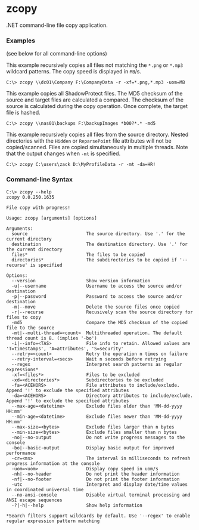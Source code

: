 # zcopy
.NET command-line file copy application.

### Examples
(see below for all command-line options)

This example recursively copies all files not matching the `*.png` or `*.mp3` wildcard patterns. The copy speed is displayed in `MB`/s.
```
C:\> zcopy \\dc01\Company F:\CompanyData -r -xf=*.png,*.mp3 -uom=MB
```

This example copies all ShadowProtect files. The MD5 checksum of the source and target files are calculated a compared. The checksum of the source is calculated during the copy operation. Once complete, the target file is hashed.
```
C:\> zcopy \\nas01\backups F:\backupImages *b00?*.* -md5
```

This example recursively copies all files from the source directory. Nested directories with the `Hidden` or `ReparsePoint` file attributes will not be copied/scanned. Files are copied simultaneously in multiple threads. Note that the output changes when `-mt` is specified.
```
C:\> zcopy C:\users\zack D:\MyProfileData -r -mt -da=HR!
```

### Command-line Syntax
```
C:\> zcopy --help
zcopy 0.0.250.1635

File copy with progress!

Usage: zcopy [arguments] [options]

Arguments:
  source                      The source directory. Use '.' for the current directory
  destination                 The destination directory. Use '.' for the current directory
  files*                      The files to be copied
  directories*                The subdirectories to be copied if '--recurse' is specified

Options:
  --version                   Show version information
  -u|--username               Username to access the source and/or destination
  -p|--password               Password to access the source and/or destination
  -m|--move                   Delete the source files once copied
  -r|--recurse                Recusively scan the source directory for files to copy
  -md5                        Compare the MD5 checksum of the copied file to the source
  -mt|--multi-thread=<count>  Multithreaded operation. The default thread count is 8. (implies '-bo')
  -i|--info=<TAS>             File info to retain. Allowed values are 'T=timestamps', 'A=attributes', 'S=security'
  --retry=<count>             Retry the operation n times on failure
  --retry-interval=<secs>     Wait n seconds before retrying
  --regex                     Interpret search patterns as regular expressions*
  -xf=<files*>                Files to be excluded
  -xd=<directories*>          Subdirectories to be excluded
  -fa=<ACEHORS>               File attributes to include/exclude. Append '!' to exclude the specified attributes
  -da=<ACEHORS>               Directory attributes to include/exclude. Append '!' to exclude the specified attributes
  --max-age=<datetime>        Exclude files older than 'MM-dd-yyyy HH:mm'
  --min-age=<datetime>        Exclude files newer than 'MM-dd-yyyy HH:mm'
  --max-size=<bytes>          Exclude files larger than n bytes
  --min-size=<bytes>          Exclude files smaller than n bytes
  -no|--no-output             Do not write progress messages to the console
  -bo|--basic-output          Display basic output for improved performance
  -cr=<ms>                    The interval in milliseconds to refresh progress information at the console
  -uom=<uom>                  Display copy speed in uom/s
  -nh|--no-header             Do not print the header information
  -nf|--no-footer             Do not print the footer information
  -utc                        Interpret and display date/time values in coordinated universal time
  --no-ansi-console           Disable virtual terminal processing and ANSI escape sequences
  -?|-h|--help                Show help information

*Search filters support wildcards by default. Use '--regex' to enable regular expression pattern matching
```
